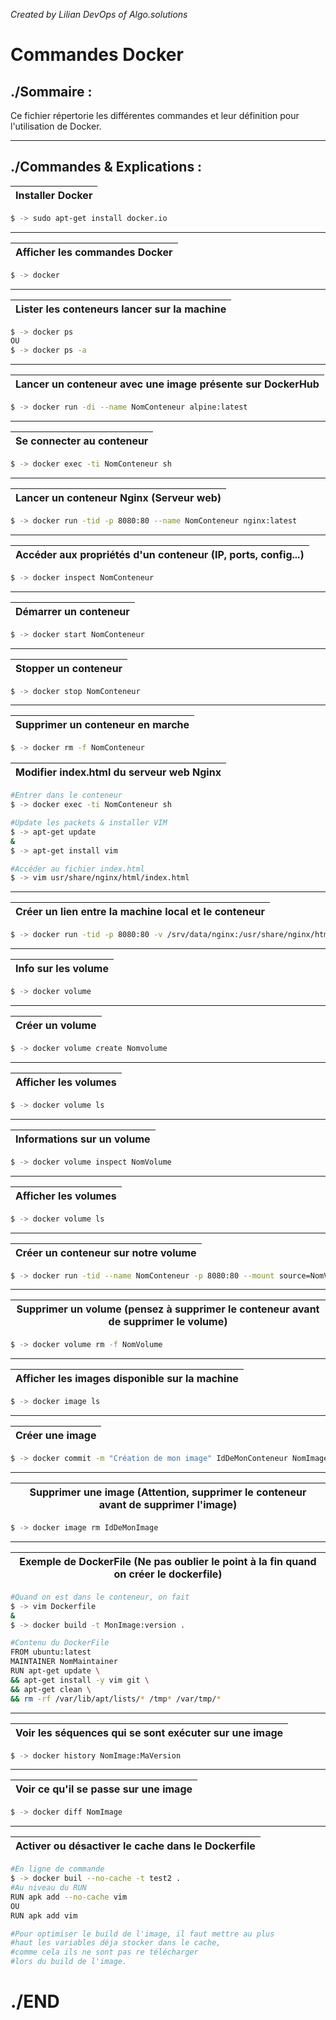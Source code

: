 
<i>Created by Lilian DevOps of Algo.solutions</i>

# Commandes Docker

## <div  id="sommaire">./Sommaire :</div>

  

Ce fichier répertorie les différentes commandes et leur définition pour l'utilisation de Docker.

  

<hr>

  

##  <div  id="definition">./Commandes & Explications :</div>

| Installer Docker |
|------------------|

```bash
$ -> sudo apt-get install docker.io
```
<hr>

| Afficher les commandes Docker |
|------------------|

```bash
$ -> docker
```
<hr>

| Lister les conteneurs lancer sur la machine |
|------------------|

```bash
$ -> docker ps
OU
$ -> docker ps -a
```
<hr>

| Lancer un conteneur avec une image présente sur DockerHub |
|------------------|

```bash
$ -> docker run -di --name NomConteneur alpine:latest
```

<hr>

| Se connecter au conteneur |
|------------------|

```bash
$ -> docker exec -ti NomConteneur sh
```
<hr>

| Lancer un conteneur Nginx (Serveur web) |
|------------------|

```bash
$ -> docker run -tid -p 8080:80 --name NomConteneur nginx:latest
```
<hr>

| Accéder aux propriétés d'un conteneur (IP, ports, config...)|
|------------------|

```bash
$ -> docker inspect NomConteneur
```
<hr>

| Démarrer un conteneur|
|------------------|

```bash
$ -> docker start NomConteneur
```
<hr>

| Stopper un conteneur|
|------------------|

```bash
$ -> docker stop NomConteneur
```
<hr>

| Supprimer un conteneur en marche|
|------------------|

```bash
$ -> docker rm -f NomConteneur
```

| Modifier index.html du serveur web Nginx|
|------------------|

```bash
#Entrer dans le conteneur
$ -> docker exec -ti NomConteneur sh

#Update les packets & installer VIM
$ -> apt-get update
&
$ -> apt-get install vim

#Accéder au fichier index.html
$ -> vim usr/share/nginx/html/index.html
```
<hr>

| Créer un lien entre la machine local et le conteneur |
|------------------|
```bash
$ -> docker run -tid -p 8080:80 -v /srv/data/nginx:/usr/share/nginx/html --name web nginx:latest
```
<hr>

| Info sur les volume|
|------------------|

```bash
$ -> docker volume
```
<hr>

| Créer un volume|
|------------------|

```bash
$ -> docker volume create Nomvolume
```
<hr>

| Afficher les volumes|
|------------------|

```bash
$ -> docker volume ls
```
<hr>

| Informations sur un volume|
|------------------|

```bash
$ -> docker volume inspect NomVolume
```
<hr>

| Afficher les volumes|
|------------------|

```bash
$ -> docker volume ls
```
<hr>

| Créer un conteneur sur notre volume|
|------------------|

```bash
$ -> docker run -tid --name NomConteneur -p 8080:80 --mount source=NomVolume,target=/usr/share/nginx/html nginx:latest
```
<hr>

| Supprimer un volume (pensez à supprimer le conteneur avant de supprimer le volume)|
|------------------|

```bash
$ -> docker volume rm -f NomVolume
```
<hr>

| Afficher les images disponible sur la machine|
|------------------|

```bash
$ -> docker image ls
```
<hr>

| Créer une image|
|------------------|

```bash
$ -> docker commit -m "Création de mon image" IdDeMonConteneur NomImage:v1.0
```
<hr>

| Supprimer une image (Attention, supprimer le conteneur avant de supprimer l'image)|
|------------------|

```bash
$ -> docker image rm IdDeMonImage
```
<hr>

| Exemple de DockerFile (Ne pas oublier le point à la fin quand on créer le dockerfile)|
|------------------|

```bash
#Quand on est dans le conteneur, on fait
$ -> vim Dockerfile
&
$ -> docker build -t MonImage:version .

#Contenu du DockerFile
FROM ubuntu:latest
MAINTAINER NomMaintainer
RUN apt-get update \
&& apt-get install -y vim git \
&& apt-get clean \
&& rm -rf /var/lib/apt/lists/* /tmp* /var/tmp/*
```
<hr>

| Voir les séquences qui se sont exécuter sur une image|
|------------------|

```bash
$ -> docker history NomImage:MaVersion
```
<hr>

| Voir ce qu'il se passe sur une image|
|------------------|

```bash
$ -> docker diff NomImage
```
<hr>

| Activer ou désactiver le cache dans le Dockerfile|
|------------------|

```bash
#En ligne de commande
$ -> docker buil --no-cache -t test2 .
#Au niveau du RUN
RUN apk add --no-cache vim
OU
RUN apk add vim

#Pour optimiser le build de l'image, il faut mettre au plus 
#haut les variables déja stocker dans le cache, 
#comme cela ils ne sont pas re télécharger 
#lors du build de l'image.
```

# ./END
